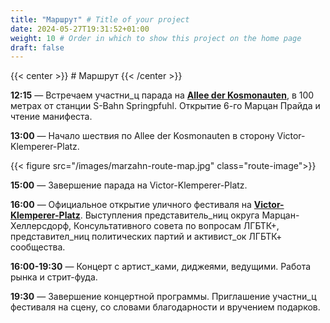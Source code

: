 ```yaml
---
title: "Маршрут" # Title of your project
date: 2024-05-27T19:31:52+01:00
weight: 10 # Order in which to show this project on the home page
draft: false
---
```


{{< center >}} # Маршрут {{< /center >}}

**12:15** — Встречаем участни_ц парада на **[Allee der Kosmonauten](https://maps.app.goo.gl/tnmB28o4wRPHxsYC8)**, в 100
метрах от станции S-Bahn Springpfuhl. Открытие 6-го Марцан Прайда и чтение манифеста.

**13:00** — Начало шествия по Allee der Kosmonauten в сторону Victor-Klemperer-Platz.

{{< figure src="/images/marzahn-route-map.jpg" class="route-image">}}

**15:00** — Завершение парада на Victor-Klemperer-Platz.

**16:00** — Официальное открытие уличного фестиваля на **[Victor-Klemperer-Platz](https://maps.app.goo.gl/12PfkDRWKR8yqouCA)**.
Выступления представитель_ниц округа
Марцан-Хеллерсдорф, Консультативного совета по вопросам ЛГБТК+, представител_ниц политических партий и активист_ок ЛГБТК+
сообщества.

**16:00-19:30** — Концерт с артист_ками, диджеями, ведущими. Работа рынка и стрит-фуда.

**19:30** — Завершение концертной программы. Приглашение участни_ц фестиваля на сцену, со словами благодарности и
вручением подарков.
